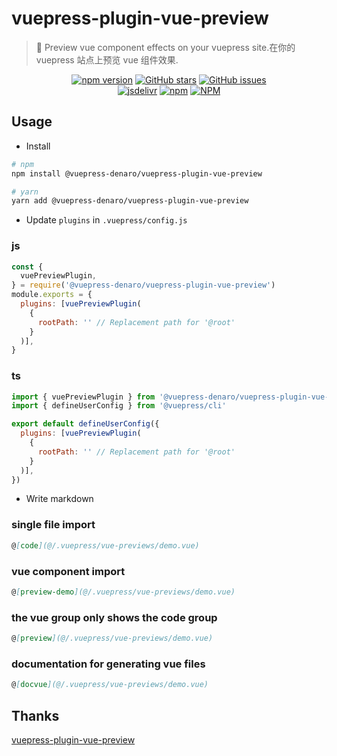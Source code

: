 # vuepress-plugin-vue-preview

> :tada: Preview vue component effects on your vuepress site.在你的 vuepress 站点上预览 vue 组件效果.

<p align="center">
  <a href="https://www.npmjs.com/package/@vuepress-denaro/vuepress-plugin-vue-preview" target="_blank"><img alt="npm version" src="https://img.shields.io/npm/v/@vuepress-denaro/vuepress-plugin-vue-preview"></a>
  <a href="https://github.com/denaro-org/vuepress-theme-denaro/stargazers" target="_blank"><img alt="GitHub stars" src="https://img.shields.io/github/stars/denaro-org/v-charts2"></a>
  <a href="https://github.com/denaro-org/vuepress-theme-denaro/issues" target="_blank"><img alt="GitHub issues" src="https://img.shields.io/github/issues/denaro-org/v-charts2"></a>
  <br />
  <a href="https://www.jsdelivr.com/package/npm/@vuepress-denaro/vuepress-plugin-vue-preview" target="_blank"><img alt="jsdelivr" src="https://data.jsdelivr.com/v1/package/npm/@vuepress-denaro/vuepress-plugin-vue-preview/badge"></a>
  <a href="https://www.npmjs.com/package/@vuepress-denaro/vuepress-plugin-vue-preview" target="_blank"><img alt="npm" src="https://img.shields.io/node/v/@vuepress-denaro/vuepress-plugin-vue-preview"></a>
  <a href="https://github.com/denaro-org/vuepress-theme-denaro/blob/main/LICENSE" target="_blank"><img alt="NPM" src="https://img.shields.io/npm/l/@vuepress-denaro/vuepress-plugin-vue-preview"></a>
</p>

## Usage

- Install

```bash
# npm
npm install @vuepress-denaro/vuepress-plugin-vue-preview

# yarn
yarn add @vuepress-denaro/vuepress-plugin-vue-preview
```

- Update `plugins` in `.vuepress/config.js`

### js

```javascript
const {
  vuePreviewPlugin,
} = require('@vuepress-denaro/vuepress-plugin-vue-preview')
module.exports = {
  plugins: [vuePreviewPlugin(
    {
      rootPath: '' // Replacement path for '@root'
    }
  )],
}
```

### ts

```javascript
import { vuePreviewPlugin } from '@vuepress-denaro/vuepress-plugin-vue-preview'
import { defineUserConfig } from '@vuepress/cli'

export default defineUserConfig({
  plugins: [vuePreviewPlugin(
    {
      rootPath: '' // Replacement path for '@root'
    }
  )],
})
```

- Write markdown

### single file import

```markdown
@[code](@/.vuepress/vue-previews/demo.vue)
```

### vue component import

```markdown
@[preview-demo](@/.vuepress/vue-previews/demo.vue)
```

### the vue group only shows the code group

```markdown
@[preview](@/.vuepress/vue-previews/demo.vue)
```

### documentation for generating vue files

```markdown
@[docvue](@/.vuepress/vue-previews/demo.vue)
```

## Thanks

[vuepress-plugin-vue-preview](https://github.com/vuepress-reco/vuepress-theme-reco/tree/main/packages/%40vuepress-reco/plugin-vue-preview)
